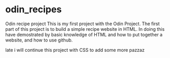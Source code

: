 # odin_recipes
Odin recipe project
This is my first project with the Odin Project. The first part of this project
is to build a simple recipe website in HTML. In doing this have demostrated by 
basic knowledge of HTML and how to put together a website, and how to use github. 


late i will continue this project with CSS to add some more pazzaz
